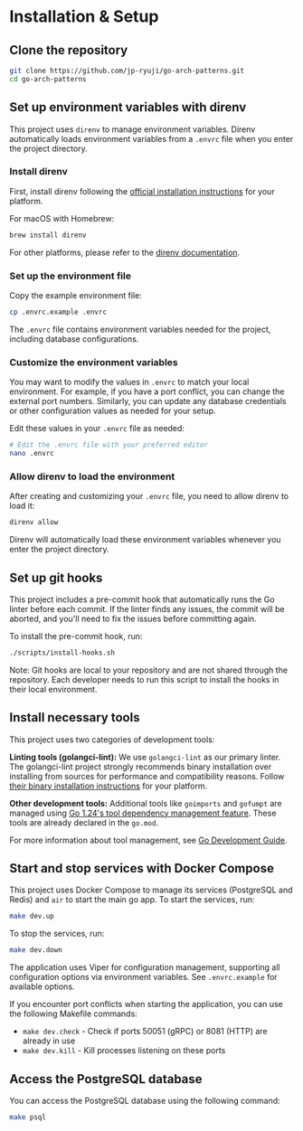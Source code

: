 # Installation & Setup

## Clone the repository

```bash
git clone https://github.com/jp-ryuji/go-arch-patterns.git
cd go-arch-patterns
```

## Set up environment variables with direnv

This project uses `direnv` to manage environment variables. Direnv automatically loads environment variables from a `.envrc` file when you enter the project directory.

### Install direnv

First, install direnv following the [official installation instructions](https://direnv.net/docs/installation.html) for your platform.

For macOS with Homebrew:

```bash
brew install direnv
```

For other platforms, please refer to the [direnv documentation](https://direnv.net/docs/installation.html).

### Set up the environment file

Copy the example environment file:

```bash
cp .envrc.example .envrc
```

The `.envrc` file contains environment variables needed for the project, including database configurations.

### Customize the environment variables

You may want to modify the values in `.envrc` to match your local environment. For example, if you have a port conflict, you can change the external port numbers. Similarly, you can update any database credentials or other configuration values as needed for your setup.

Edit these values in your `.envrc` file as needed:

```bash
# Edit the .envrc file with your preferred editor
nano .envrc
```

### Allow direnv to load the environment

After creating and customizing your `.envrc` file, you need to allow direnv to load it:

```bash
direnv allow
```

Direnv will automatically load these environment variables whenever you enter the project directory.

## Set up git hooks

This project includes a pre-commit hook that automatically runs the Go linter before each commit. If the linter finds any issues, the commit will be aborted, and you'll need to fix the issues before committing again.

To install the pre-commit hook, run:

```bash
./scripts/install-hooks.sh
```

Note: Git hooks are local to your repository and are not shared through the repository. Each developer needs to run this script to install the hooks in their local environment.

## Install necessary tools

This project uses two categories of development tools:

**Linting tools (golangci-lint):**
We use `golangci-lint` as our primary linter. The golangci-lint project strongly recommends binary installation over installing from sources for performance and compatibility reasons. Follow [their binary installation instructions](https://golangci-lint.run/docs/welcome/install/#binaries) for your platform.

**Other development tools:**
Additional tools like `goimports` and `gofumpt` are managed using [Go 1.24's tool dependency management feature](https://tip.golang.org/doc/go1.24#tools). These tools are already declared in the `go.mod`.

For more information about tool management, see [Go Development Guide](golang.md).

## Start and stop services with Docker Compose

This project uses Docker Compose to manage its services (PostgreSQL and Redis) and `air` to start the main go app. To start the services, run:

```bash
make dev.up
```

To stop the services, run:

```bash
make dev.down
```

The application uses Viper for configuration management, supporting all configuration options via environment variables. See `.envrc.example` for available options.

If you encounter port conflicts when starting the application, you can use the following Makefile commands:

- `make dev.check` - Check if ports 50051 (gRPC) or 8081 (HTTP) are already in use
- `make dev.kill` - Kill processes listening on these ports

## Access the PostgreSQL database

You can access the PostgreSQL database using the following command:

```bash
make psql
```
